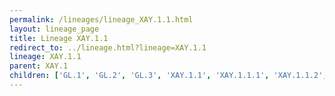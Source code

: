 ```yaml
---
permalink: /lineages/lineage_XAY.1.1.html
layout: lineage_page
title: Lineage XAY.1.1
redirect_to: ../lineage.html?lineage=XAY.1.1
lineage: XAY.1.1
parent: XAY.1
children: ['GL.1', 'GL.2', 'GL.3', 'XAY.1.1', 'XAY.1.1.1', 'XAY.1.1.2', 'XAY.1.1.3']
---
```

